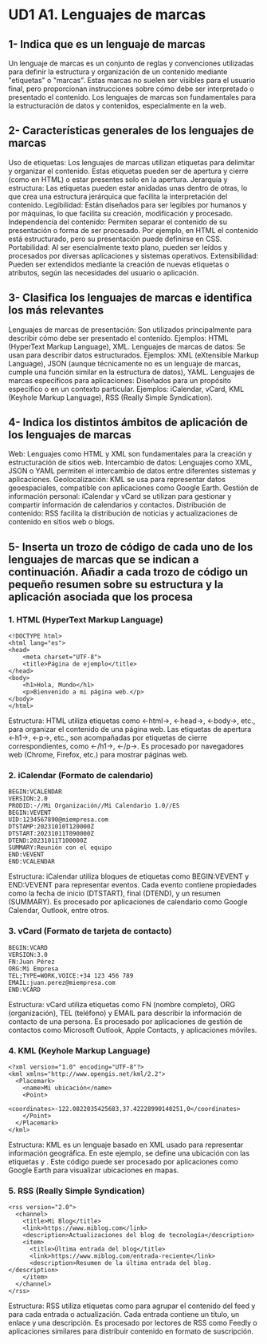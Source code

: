 # UD1 A1. Lenguajes de marcas

## 1- Indica que es un lenguaje de marcas
Un lenguaje de marcas es un conjunto de reglas y convenciones utilizadas para definir la estructura y organización de un contenido mediante "etiquetas" o "marcas". Estas marcas no suelen ser visibles para el usuario final, pero proporcionan instrucciones sobre cómo debe ser interpretado o presentado el contenido. Los lenguajes de marcas son fundamentales para la estructuración de datos y contenidos, especialmente en la web.
## 2- Características generales de los lenguajes de marcas
Uso de etiquetas: Los lenguajes de marcas utilizan etiquetas para delimitar y organizar el contenido. Estas etiquetas pueden ser de apertura y cierre (como en HTML) o estar presentes solo en la apertura.
Jerarquía y estructura: Las etiquetas pueden estar anidadas unas dentro de otras, lo que crea una estructura jerárquica que facilita la interpretación del contenido.
Legibilidad: Están diseñados para ser legibles por humanos y por máquinas, lo que facilita su creación, modificación y procesado.
Independencia del contenido: Permiten separar el contenido de su presentación o forma de ser procesado. Por ejemplo, en HTML el contenido está estructurado, pero su presentación puede definirse en CSS.
Portabilidad: Al ser esencialmente texto plano, pueden ser leídos y procesados por diversas aplicaciones y sistemas operativos.
Extensibilidad: Pueden ser extendidos mediante la creación de nuevas etiquetas o atributos, según las necesidades del usuario o aplicación.
## 3- Clasifica los lenguajes de marcas e identifica los más relevantes
Lenguajes de marcas de presentación:
Son utilizados principalmente para describir cómo debe ser presentado el contenido.
Ejemplos: HTML (HyperText Markup Language), XML.
Lenguajes de marcas de datos:
Se usan para describir datos estructurados.
Ejemplos: XML (eXtensible Markup Language), JSON (aunque técnicamente no es un lenguaje de marcas, cumple una función similar en la estructura de datos), YAML.
Lenguajes de marcas específicos para aplicaciones:
Diseñados para un propósito específico o en un contexto particular.
Ejemplos: iCalendar, vCard, KML (Keyhole Markup Language), RSS (Really Simple Syndication).
## 4- Indica los distintos ámbitos de aplicación de los lenguajes de marcas
Web: Lenguajes como HTML y XML son fundamentales para la creación y estructuración de sitios web.
Intercambio de datos: Lenguajes como XML, JSON o YAML permiten el intercambio de datos entre diferentes sistemas y aplicaciones.
Geolocalización: KML se usa para representar datos geoespaciales, compatible con aplicaciones como Google Earth.
Gestión de información personal: iCalendar y vCard se utilizan para gestionar y compartir información de calendarios y contactos.
Distribución de contenido: RSS facilita la distribución de noticias y actualizaciones de contenido en sitios web o blogs.
## 5- Inserta un trozo de código de cada uno de los lenguajes de marcas que se indican a continuación. Añadir a cada trozo de código un pequeño resumen sobre su estructura y la aplicación asociada que los procesa

### 1. HTML (HyperText Markup Language)

``````
<!DOCTYPE html>
<html lang="es">
<head>
    <meta charset="UTF-8">
    <title>Página de ejemplo</title>
</head>
<body>
    <h1>Hola, Mundo</h1>
    <p>Bienvenido a mi página web.</p>
</body>
</html>
``````
Estructura:
HTML utiliza etiquetas como <-html->, <-head->, <-body->, etc., para organizar el contenido de una página web. Las etiquetas de apertura <-h1->, <-p->, etc., son acompañadas por etiquetas de cierre correspondientes, como <-/h1->, <-/p->. Es procesado por navegadores web (Chrome, Firefox, etc.) para mostrar páginas web.

### 2. iCalendar (Formato de calendario)
   
``````
BEGIN:VCALENDAR
VERSION:2.0
PRODID:-//Mi Organización//Mi Calendario 1.0//ES
BEGIN:VEVENT
UID:1234567890@miempresa.com
DTSTAMP:20231010T120000Z
DTSTART:20231011T090000Z
DTEND:20231011T100000Z
SUMMARY:Reunión con el equipo
END:VEVENT
END:VCALENDAR
``````

Estructura:
iCalendar utiliza bloques de etiquetas como BEGIN:VEVENT y END:VEVENT para representar eventos. Cada evento contiene propiedades como la fecha de inicio (DTSTART), final (DTEND), y un resumen (SUMMARY). Es procesado por aplicaciones de calendario como Google Calendar, Outlook, entre otros.

### 3. vCard (Formato de tarjeta de contacto)
``````
BEGIN:VCARD
VERSION:3.0
FN:Juan Pérez
ORG:Mi Empresa
TEL;TYPE=WORK,VOICE:+34 123 456 789
EMAIL:juan.perez@miempresa.com
END:VCARD
``````

Estructura:
vCard utiliza etiquetas como FN (nombre completo), ORG (organización), TEL (teléfono) y EMAIL para describir la información de contacto de una persona. Es procesado por aplicaciones de gestión de contactos como Microsoft Outlook, Apple Contacts, y aplicaciones móviles.

### 4. KML (Keyhole Markup Language)

`````
<?xml version="1.0" encoding="UTF-8"?>
<kml xmlns="http://www.opengis.net/kml/2.2">
  <Placemark>
    <name>Mi ubicación</name>
    <Point>
      <coordinates>-122.0822035425683,37.42228990140251,0</coordinates>
    </Point>
  </Placemark>
</kml>
``````

Estructura:
KML es un lenguaje basado en XML usado para representar información geográfica. En este ejemplo, se define una ubicación con las etiquetas <Placemark> y <coordinates>. Este código puede ser procesado por aplicaciones como Google Earth para visualizar ubicaciones en mapas.

### 5. RSS (Really Simple Syndication)

``````
<rss version="2.0">
  <channel>
    <title>Mi Blog</title>
    <link>https://www.miblog.com</link>
    <description>Actualizaciones del blog de tecnología</description>
    <item>
      <title>Última entrada del blog</title>
      <link>https://www.miblog.com/entrada-reciente</link>
      <description>Resumen de la última entrada del blog.</description>
    </item>
  </channel>
</rss>
``````

Estructura:
RSS utiliza etiquetas como <channel> para agrupar el contenido del feed y <item> para cada entrada o actualización. Cada entrada contiene un título, un enlace y una descripción. Es procesado por lectores de RSS como Feedly o aplicaciones similares para distribuir contenido en formato de suscripción.
